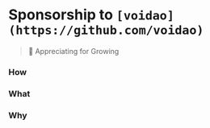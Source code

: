 # Sponsorship to `[voidao](https://github.com/voidao)`

> :whale: Appreciating for Growing


### How

### What

### Why
